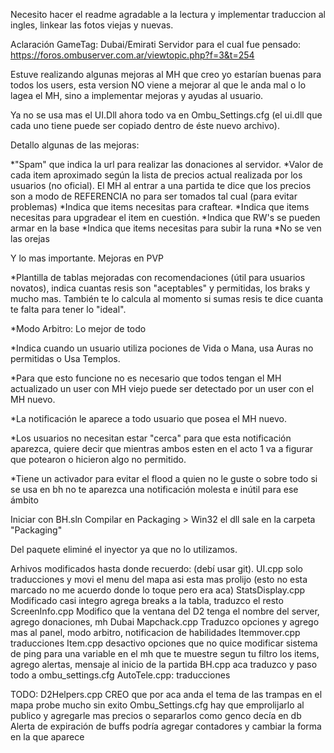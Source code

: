 Necesito hacer el readme agradable a la lectura y implementar traduccion al ingles, linkear las fotos viejas y nuevas.

Aclaración GameTag: Dubai/Emirati
Servidor para el cual fue pensado: https://foros.ombuserver.com.ar/viewtopic.php?f=3&t=254

Estuve realizando algunas mejoras al MH que creo yo estarían buenas para todos los users, esta version NO viene a mejorar al que le anda mal o lo lagea el MH, sino a implementar mejoras y ayudas al usuario.

Ya no se usa mas el UI.Dll ahora todo va en Ombu_Settings.cfg (el ui.dll que cada uno tiene puede ser copiado dentro de éste nuevo archivo).

Detallo algunas de las mejoras:

*"Spam" que indica la url para realizar las donaciones al servidor.
*Valor de cada item aproximado según la lista de precios actual realizada por los usuarios (no oficial). El MH al entrar a una partida te dice que los precios son a modo de REFERENCIA no para ser tomados tal cual (para evitar problemas)
*Indica que items necesitas para craftear.
*Indica que items necesitas para upgradear el item en cuestión.
*Indica que RW's se pueden armar en la base
*Indica que items necesitas para subir la runa
*No se ven las orejas

Y lo mas importante. Mejoras en PVP

*Plantilla de tablas mejoradas con recomendaciones (útil para usuarios novatos), indica cuantas resis son "aceptables" y permitidas, los braks y mucho mas. También te lo calcula al momento si sumas resis te dice cuanta te falta para tener lo "ideal".

*Modo Arbitro: Lo mejor de todo

*Indica cuando un usuario utiliza pociones de Vida o Mana, usa Auras no permitidas o Usa Templos.

*Para que esto funcione no es necesario que todos tengan el MH actualizado un user con MH viejo puede ser detectado por un user con el MH nuevo.

*La notificación le aparece a todo usuario que posea el MH nuevo.

*Los usuarios no necesitan estar "cerca" para que esta notificación aparezca, quiere decir que mientras ambos esten en el acto 1 va a figurar que potearon o hicieron algo no permitido.

*Tiene un activador para evitar el flood a quien no le guste o sobre todo si se usa en bh no te aparezca una notificación molesta e inútil para ese ámbito

Iniciar con BH.sln
Compilar en Packaging > Win32 
el dll sale en la carpeta "Packaging"

Del paquete eliminé el inyector ya que no lo utilizamos.

Arhivos modificados hasta donde recuerdo: (debí usar git).
UI.cpp solo traducciones y movi el menu del mapa asi esta mas prolijo (esto no esta marcado no me acuerdo donde lo toque pero era aca)
StatsDisplay.cpp Modificado casi integro agrega breaks a la tabla, traduzco el resto
ScreenInfo.cpp Modifico que la ventana del D2 tenga el nombre del server, agrego donaciones, mh Dubai 
Mapchack.cpp Traduzco opciones y agrego mas al panel, modo arbitro, notificacion de habilidades
Itemmover.cpp traducciones
Item.cpp desactivo opciones que no quice modificar sistema de ping para una variable en el mh que te muestre segun tu filtro los items, agrego alertas, mensaje al inicio de la partida
BH.cpp aca traduzco y paso todo a ombu_settings.cfg
AutoTele.cpp: traducciones

TODO:
D2Helpers.cpp CREO que por aca anda el tema de las trampas en el mapa probe mucho sin exito
Ombu_Settings.cfg hay que emprolijarlo al publico y agregarle mas precios o separarlos como genco decía en db
Alerta de expiración de buffs podría agregar contadores y cambiar la forma en la que aparece


